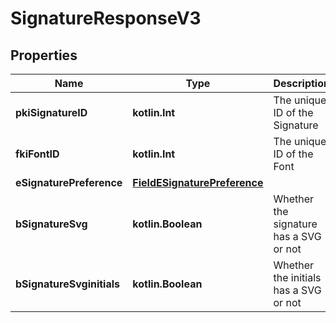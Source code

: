 
# SignatureResponseV3

## Properties
| Name | Type | Description | Notes |
| ------------ | ------------- | ------------- | ------------- |
| **pkiSignatureID** | **kotlin.Int** | The unique ID of the Signature |  |
| **fkiFontID** | **kotlin.Int** | The unique ID of the Font |  |
| **eSignaturePreference** | [**FieldESignaturePreference**](FieldESignaturePreference.md) |  |  |
| **bSignatureSvg** | **kotlin.Boolean** | Whether the signature has a SVG or not |  |
| **bSignatureSvginitials** | **kotlin.Boolean** | Whether the initials has a SVG or not |  |



